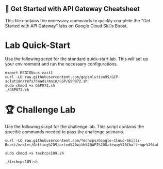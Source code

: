 ## 🚀 Get Started with API Gateway Cheatsheet

This file contains the necessary commands to quickly complete the "Get Started with API Gateway" labs on Google Cloud Skills Boost.

# Lab Quick-Start
Use the following script for the standard quick-start lab. This will set up your environment and run the necessary configurations.
```
export REGION=us-east1
curl -LO raw.githubusercontent.com/gcpsolution99/GCP-solution/refs/heads/main/GSP/GSP872.sh
sudo chmod +x GSP872.sh
./GSP872.sh
```

# 🏆 Challenge Lab

Use the following script for the challenge lab. This script contains the specific commands needed to pass the challenge scenario.

```
curl -LO raw.githubusercontent.com/Techcps/Google-Cloud-Skills-Boost/master/Getting%20Started%20with%20API%20Gateway%20Challenge%20Lab/techcps109.sh

sudo chmod +x techcps109.sh

./techcps109.sh
```
